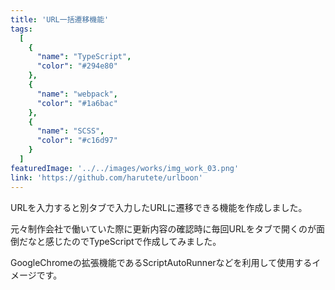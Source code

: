 ```yaml
---
title: 'URL一括遷移機能'
tags:
  [
    {
      "name": "TypeScript",
      "color": "#294e80"
    },
    {
      "name": "webpack",
      "color": "#1a6bac"
    },
    {
      "name": "SCSS",
      "color": "#c16d97"
    }
  ]
featuredImage: '../../images/works/img_work_03.png'
link: 'https://github.com/harutete/urlboon'
---
```


URLを入力すると別タブで入力したURLに遷移できる機能を作成しました。

元々制作会社で働いていた際に更新内容の確認時に毎回URLをタブで開くのが面倒だなと感じたのでTypeScriptで作成してみました。

GoogleChromeの拡張機能であるScriptAutoRunnerなどを利用して使用するイメージです。
